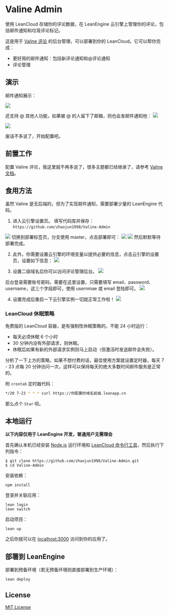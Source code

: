 # Valine Admin
使用 LeanCloud 存储你的评论数据，在 LeanEngine 云引擎上管理你的评论，包括邮件通知和垃圾评论标记。

这是用于 [Valine 评论](https://valine.js.org/quickstart/) 的后台管理，可以部署到你的 LeanCloud。它可以帮你完成：

- 更好用的邮件通知：包括新评论通知和@评论通知
- 评论管理

## 演示

邮件通知展示：

![](https://cdn.jun6.net/201803191302_68.png)

还支持 @ 其他人功能，如果被 @ 的人留下了邮箱，则也会发邮件通知他：
![](https://cdn.jun6.net/201803191328_614.png)


![](https://cdn.jun6.net/201803191329_979.png)

废话不多说了，开始配置吧。



## 前置工作

配置 Valine 评论，我这里就不再多说了，很多主题都已经继承了，请参考 [Valine 文档](https://valine.js.org/quickstart/)。


## 食用方法
虽然 Valine 是无后端的，但为了实现邮件通知，需要部署少量的 LeanEngine 代码。

1. 进入云引擎设置页。
    填写代码库并保存：`https://github.com/zhaojun1998/Valine-Admin`  

![](https://cdn.jun6.net/201804211508_545.png)
切换到部署标签页，分支使用 master，点击部署即可：
![](https://cdn.jun6.net/201801112055_212.png)
![](https://cdn.jun6.net/201804211336_271.png)
然后默默等待部署完成。

2. 此外，你需要设置云引擎的环境变量以提供必要的信息，点击云引擎的设置页，设置如下信息：
![](https://cdn.jun6.net/201804211513_158.png)


3. 设置二级域名后你可以访问评论管理后台。
![](https://cdn.jun6.net/201801112118_120.png)

后台登录需要账号密码，需要在这里设置，只需要填写 email、password、username，这三个字段即可，使用 usernmae 或 email 登陆即可。
![](https://cdn.jun6.net/201801112133_467.png)

4. 设置完成后重启一下云引擎实例一切就正常工作啦！
![](https://cdn.jun6.net/201801112133_955.png)



### LeanCloud 休眠策略

免费版的 LeanCloud 容器，是有强制性休眠策略的，不能 24 小时运行：

* 每天必须休眠 6 个小时
* 30 分钟内没有外部请求，则休眠。
* 休眠后如果有新的外部请求实例则马上启动（但激活时发送邮件会失败）。

分析了一下上方的策略，如果不想付费的话，最佳使用方案就设置定时器，每天 7 - 23 点每 20 分钟访问一次，这样可以保持每天的绝大多数时间邮件服务是正常的。

附 `crontab` 定时器代码：

```bash
*/20 7-23 * * * curl https://你配置的域名前缀.leanapp.cn
```

那么点个 `Star` 呗。

## 本地运行

**以下内容仅用于 LeanEngine 开发，普通用户无需理会**

首先确认本机已经安装 [Node.js](http://nodejs.org/) 运行环境和 [LeanCloud 命令行工具](https://leancloud.cn/docs/leanengine_cli.html)，然后执行下列指令：

```
$ git clone https://github.com/zhaojun1998/Valine-Admin.git
$ cd Valine-Admin
```

安装依赖：

```
npm install
```

登录并关联应用：

```
lean login
lean switch
```

启动项目：

```
lean up
```

之后你就可以在 [localhost:3000](http://localhost:3000) 访问到你的应用了。

## 部署到 LeanEngine

部署到预备环境（若无预备环境则直接部署到生产环境）：
```
lean deploy
```

## License

[MIT License](https://github.com/panjunwen/LeanComment/blob/master/LICENSE)
